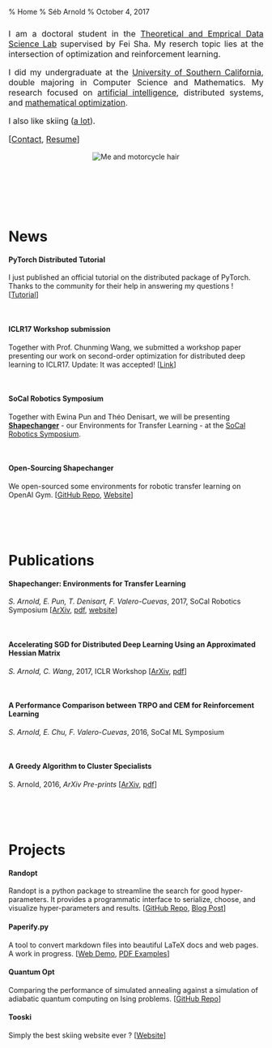 % Home
% Séb Arnold
% October 4, 2017

<link rel="stylesheet" href="https://bootswatch.com/cosmo/bootstrap.css" />

<div class="container header-margin">
<div class="col-md-10 col-md-offset-0 row" style="margin-top:10px;">
<div class="col-md-7" style="text-align:justify;margin-top:25px;font-size:12pt;">

I am a doctoral student in the [Theoretical and Emprical Data Science Lab](http://www.teds.usc.edu/) supervised by Fei Sha. My reserch topic lies at the intersection of optimization and reinforcement learning.

I did my undergraduate at the [University of Southern California](http://www.usc.edu), double majoring in Computer Science and Mathematics. My research focused on [artificial intelligence](http://valerolab.org/), distributed systems, and [mathematical optimization](http://dornsife.usc.edu/labs/msl/).

I also like skiing ([a lot](http://www.tooski.ch)).

[[Contact](mailto:arnolds@usc.edu), [Resume](./resume.pdf)]


</div>
<div class="col-md-5" style="text-align:center;">
<img src="./images/seb_2017_3.png" style="max-width:250px;height:auto;margin:auto;" alt="Me and motorcycle hair" />
<p><i><small>&nbsp;</small></i></p>
</div>
</div>
</div>


<br />
<br />
<br />

# News

#### PyTorch Distributed Tutorial
I just published an official tutorial on the distributed package of PyTorch. Thanks to the community for their help in answering my questions ! [[Tutorial](http://pytorch.org/tutorials/intermediate/dist_tuto.html)]

<br />

#### ICLR17 Workshop submission
Together with Prof. Chunming Wang, we submitted a workshop paper presenting our work on second-order optimization for distributed deep learning to ICLR17. Update: It was accepted! [[Link](https://openreview.net/forum?id=B1lpelBYl&noteId=B1lpelBYl)]

<br />

#### SoCal Robotics Symposium
Together with Ewina Pun and Théo Denisart, we will be presenting [**Shapechanger**](http://seba-1511.github.io/shapechanger) - our Environments for Transfer Learning - at the [SoCal Robotics Symposium](http://socal-robotics.org/). 

<br />

#### Open-Sourcing Shapechanger
We open-sourced some environments for robotic transfer learning on OpenAI Gym. [[GitHub Repo](https://github.com/seba-1511/shapechanger), [Website](http://seba-1511.github.io/shapechanger)] 


<br />
<br />
<br />

# Publications

#### Shapechanger: Environments for Transfer Learning
*S. Arnold, E. Pun, T. Denisart, F. Valero-Cuevas*, 2017, SoCal Robotics Symposium [[ArXiv](https://arxiv.org/abs/1709.05070), [pdf](https://arxiv.org/pdf/1709.05070), [website](http://seba-1511.github.io/shapechanger)]

<br />

#### Accelerating SGD for Distributed Deep Learning Using an Approximated Hessian Matrix
*S. Arnold, C. Wang*, 2017, ICLR Workshop [[ArXiv](https://arxiv.org/abs/1709.05069), [pdf](https://arxiv.org/pdf/1709.05069)]

<br />

#### A Performance Comparison between TRPO and CEM for Reinforcement Learning
*S. Arnold, E. Chu, F. Valero-Cuevas*, 2016, SoCal ML Symposium

<br />

#### A Greedy Algorithm to Cluster Specialists
S. Arnold, 2016, *ArXiv Pre-prints* [[ArXiv](https://arxiv.org/abs/1609.03666), [pdf](https://arxiv.org/pdf/1609.03666)]


<br />
<br />
<br />

# Projects

#### Randopt
Randopt is a python package to streamline the search for good hyper-parameters. It provides a programmatic interface to serialize, choose, and visualize hyper-parameters and results. [[GitHub Repo](https://github.com/seba-1511/randopt), [Blog Post](https://seba-1511.github.io/randopt/)] 

#### Paperify.py
A tool to convert markdown files into beautiful LaTeX docs and web pages. A work in progress. [[Web Demo](http://seba-1511.github.io/config/), [PDF Examples](https://github.com/seba-1511/config/tree/master/tex_templates/examples)]

#### Quantum Opt
Comparing the performance of simulated annealing against a simulation of adiabatic quantum computing on Ising problems. [[GitHub Repo](https://github.com/seba-1511/quantum_opt)]

#### Tooski
Simply the best skiing website ever ? [[Website](http://www.tooski.ch/)]

